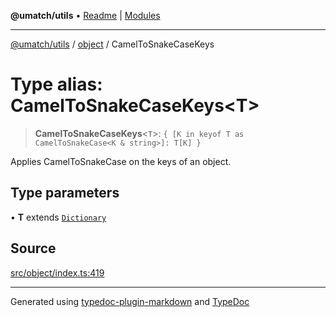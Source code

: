 **@umatch/utils** • [Readme](../../index.md) \| [Modules](../../modules.md)

***

[@umatch/utils](../../modules.md) / [object](../index.md) / CamelToSnakeCaseKeys

# Type alias: CamelToSnakeCaseKeys\<T\>

> **CamelToSnakeCaseKeys**\<`T`\>: `{ [K in keyof T as CamelToSnakeCase<K & string>]: T[K] }`

Applies CamelToSnakeCase on the keys of an object.

## Type parameters

• **T** extends [`Dictionary`](../../index/type-aliases/Dictionary.md)

## Source

[src/object/index.ts:419](https://github.com/umatch-oficial/utils/blob/1c5b195/src/object/index.ts#L419)

***

Generated using [typedoc-plugin-markdown](https://www.npmjs.com/package/typedoc-plugin-markdown) and [TypeDoc](https://typedoc.org/)
